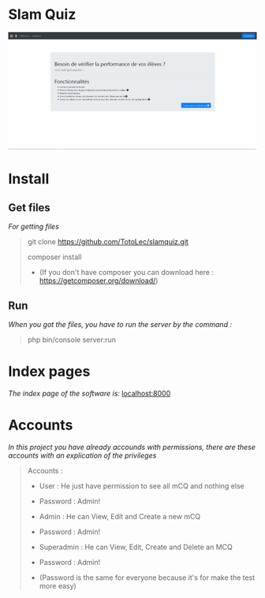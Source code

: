 Slam Quiz
=========

![Software interface](assets/screenshot_home.jpg)

Install
=======
Get files
---------
*For getting files*
> git clone https://github.com/TotoLec/slamquiz.git
>
> composer install
> - (If you don't have composer you can download here : https://getcomposer.org/download/)

Run
---
*When you got the files, you have to run the server by the command :*
> php bin/console server:run

Index pages
============
*The index page of the software is:* [localhost:8000](http://localhost:8000)

Accounts
========
*In this project you have already accounds with permissions, there are these accounts with an explication of the privileges*
> Accounts :
> 
>   - User : He just have permission to see all mCQ and nothing else
>   - Password : Admin!
>   
>   - Admin : He can View, Edit and Create a new mCQ
>   - Password : Admin!
>
>   - Superadmin : He can View, Edit, Create and Delete an MCQ
>   - Password : Admin!
>
>   - (Password is the same for everyone because it's for make the test more easy)